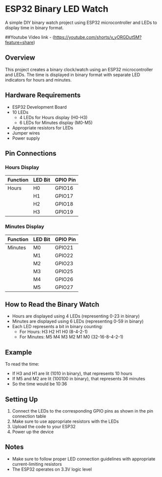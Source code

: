 # ESP32 Binary LED Watch

A simple DIY binary watch project using ESP32 microcontroller and LEDs to display time in binary format.

##Youtube Video link - (https://youtube.com/shorts/v_yORGDut5M?feature=share)

## Overview

This project creates a binary clock/watch using an ESP32 microcontroller and LEDs. The time is displayed in binary format with separate LED indicators for hours and minutes.

## Hardware Requirements

- ESP32 Development Board
- 10 LEDs
  - 4 LEDs for Hours display (H0-H3)
  - 6 LEDs for Minutes display (M0-M5)
- Appropriate resistors for LEDs
- Jumper wires
- Power supply

## Pin Connections

### Hours Display
| Function | LED Bit | GPIO Pin |
|----------|---------|----------|
| Hours    | H0      | GPIO16   |
|          | H1      | GPIO17   |
|          | H2      | GPIO18   |
|          | H3      | GPIO19   |

### Minutes Display
| Function | LED Bit | GPIO Pin |
|----------|---------|----------|
| Minutes  | M0      | GPIO21   |
|          | M1      | GPIO22   |
|          | M2      | GPIO23   |
|          | M3      | GPIO25   |
|          | M4      | GPIO26   |
|          | M5      | GPIO27   |

## How to Read the Binary Watch

- Hours are displayed using 4 LEDs (representing 0-23 in binary)
- Minutes are displayed using 6 LEDs (representing 0-59 in binary)
- Each LED represents a bit in binary counting:
  - For Hours: H3 H2 H1 H0 (8-4-2-1)
  - For Minutes: M5 M4 M3 M2 M1 M0 (32-16-8-4-2-1)

## Example
To read the time:
- If H3 and H1 are lit (1010 in binary), that represents 10 hours
- If M5 and M2 are lit (100100 in binary), that represents 36 minutes
- So the time would be 10:36

## Setting Up

1. Connect the LEDs to the corresponding GPIO pins as shown in the pin connection table
2. Make sure to use appropriate resistors with the LEDs
3. Upload the code to your ESP32
4. Power up the device

## Notes
- Make sure to follow proper LED connection guidelines with appropriate current-limiting resistors
- The ESP32 operates on 3.3V logic level
